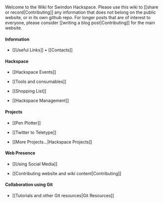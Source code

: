 <!-- Note: the following gollum tag doesn't work :( -->
<!-- --- title: Swindon Hackspace Wiki -->

Welcome to the Wiki for Swindon Hackspace.  Please use this wiki to [[share or record|Contributing]] any information that does not belong on the public website, or in its own github repo.  For longer posts that are of interest to everyone, please consider [[writing a blog post|Contributing]] for the main website.


#### Information

- [[Useful Links]] • [[Contacts]]


#### Hackspace

- [[Hackspace Events]]

- [[Tools and consumables]]

- [[Shopping List]]

- [[Hackspace Management]]


#### Projects

- [[Pen Plotter]]

- [[Twitter to Teletype]]

- [[More Projects…|Hackspace Projects]]


#### Web Presence

- [[Using Social Media]]

- [[Contributing website and wiki content|Contributing]]


#### Collaboration using Git

- [[Tutorials and other Git resources|Git Resources]]
